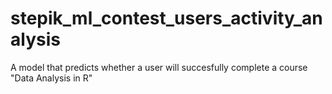 # stepik_ml_contest_users_activity_analysis
A model that predicts whether a user will succesfully complete a course "Data Analysis in R" 
